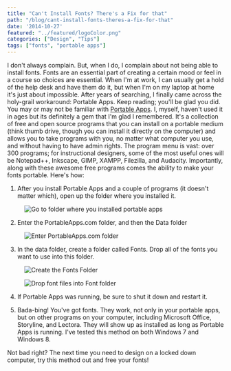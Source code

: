 ```yaml
---
title: "Can't Install Fonts? There's a Fix for that"
path: "/blog/cant-install-fonts-theres-a-fix-for-that"
date: '2014-10-27'
featured: "../featured/logoColor.png"
categories: ["Design", "Tips"]
tags: ["fonts", "portable apps"]
---
```


I don't always complain. But, when I do, I complain about not being able to install fonts. Fonts are an essential part of creating a certain mood or feel in a course so choices are essential. When I'm at work, I can usually get a hold of the help desk and have them do it, but when I'm on my laptop at home it's just about impossible. After years of searching, I finally came across the holy-grail workaround: Portable Apps. Keep reading; you'll be glad you did. You may or may not be familiar with [Portable Apps](http://portableapps.com/platform/features "Portable Apps Features"). I, myself, haven't used it in ages but its definitely a gem that I'm glad I remembered. It's a collection of free and open source programs that you can install on a portable medium (think thumb drive, though you can install it directly on the computer) and allows you to take programs with you, no matter what computer you use, and without having to have admin rights. The program menu is vast: over 300 programs; for instructional designers, some of the most useful ones will be Notepad++, Inkscape, GIMP, XAMPP, Filezilla, and Audacity. Importantly, along with these awesome free programs comes the ability to make your fonts portable. Here's how:

1.  After you install Portable Apps and a couple of programs (it doesn't matter which), open up the folder where you installed it.

<figure>
  <img
    sizes="(max-width: 810px) 100vw, 810px"
    srcset="https://res.cloudinary.com/dhdaswa6t/image/upload/f_auto,q_60,w_203/v1530396697/blog/portableapps1.png 203w,
            https://res.cloudinary.com/dhdaswa6t/image/upload/f_auto,q_60,w_405/v1530396697/blog/portableapps1.png 405w,
            https://res.cloudinary.com/dhdaswa6t/image/upload/f_auto,q_60,w_810/v1530396697/blog/portableapps1.png 810w,
            https://res.cloudinary.com/dhdaswa6t/image/upload/f_auto,q_60,w_1215/v1530396697/blog/portableapps1.png 1215w"
    src="https://res.cloudinary.com/dhdaswa6t/image/upload/f_auto,q_60,w_810/v1530396697/blog/portableapps1.png"
    alt="Go to folder where you installed portable apps" />
</figure>

2.  Enter the PortableApps.com folder, and then the Data folder

<figure>
  <img
    sizes="(max-width: 810px) 100vw, 810px"
    srcset="https://res.cloudinary.com/dhdaswa6t/image/upload/f_auto,q_60,w_203/v1530396697/blog/portableapps2.png 203w,
            https://res.cloudinary.com/dhdaswa6t/image/upload/f_auto,q_60,w_405/v1530396697/blog/portableapps2.png 405w,
            https://res.cloudinary.com/dhdaswa6t/image/upload/f_auto,q_60,w_810/v1530396697/blog/portableapps2.png 810w,
            https://res.cloudinary.com/dhdaswa6t/image/upload/f_auto,q_60,w_1215/v1530396697/blog/portableapps2.png 1215w"
    src="https://res.cloudinary.com/dhdaswa6t/image/upload/f_auto,q_60,w_810/v1530396697/blog/portableapps2.png"
    alt="Enter PortableApps.com folder" />
</figure>

3.  In the data folder, create a folder called Fonts. Drop all of the fonts you want to use into this folder.

<figure>
  <img
    sizes="(max-width: 810px) 100vw, 810px"
    srcset="https://res.cloudinary.com/dhdaswa6t/image/upload/f_auto,q_60,w_203/v1530396697/blog/portableapps3.png 203w,
            https://res.cloudinary.com/dhdaswa6t/image/upload/f_auto,q_60,w_405/v1530396697/blog/portableapps3.png 405w,
            https://res.cloudinary.com/dhdaswa6t/image/upload/f_auto,q_60,w_810/v1530396697/blog/portableapps3.png 810w,
            https://res.cloudinary.com/dhdaswa6t/image/upload/f_auto,q_60,w_1215/v1530396697/blog/portableapps3.png 1215w"
    src="https://res.cloudinary.com/dhdaswa6t/image/upload/f_auto,q_60,w_810/v1530396697/blog/portableapps3.png"
    alt="Create the Fonts Folder"/>
</figure>

<figure>
  <img
    sizes="(max-width: 810px) 100vw, 810px"
    srcset="https://res.cloudinary.com/dhdaswa6t/image/upload/f_auto,q_60,w_203/v1530396697/blog/portableapps4.png 203w,
            https://res.cloudinary.com/dhdaswa6t/image/upload/f_auto,q_60,w_405/v1530396697/blog/portableapps4.png 405w,
            https://res.cloudinary.com/dhdaswa6t/image/upload/f_auto,q_60,w_810/v1530396697/blog/portableapps4.png 810w,
            https://res.cloudinary.com/dhdaswa6t/image/upload/f_auto,q_60,w_1215/v1530396697/blog/portableapps4.png 1215w"
    src="https://res.cloudinary.com/dhdaswa6t/image/upload/f_auto,q_60,w_810/v1530396697/blog/portableapps4.png"
    alt="Drop font files into Font folder" />
</figure>

4.  If Portable Apps was running, be sure to shut it down and restart it.

5.  Bada-bing! You've got fonts. They work, not only in your portable apps, but on other programs on your computer, including Microsoft Office, Storyline, and Lectora. They will show up as installed as long as Portable Apps is running. I've tested this method on both Windows 7 and Windows 8.

Not bad right? The next time you need to design on a locked down computer, try this method out and free your fonts!

